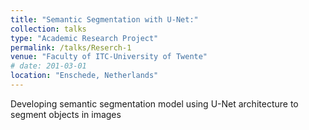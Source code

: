```yaml
---
title: "Semantic Segmentation with U-Net:"
collection: talks
type: "Academic Research Project"
permalink: /talks/Reserch-1
venue: "Faculty of ITC-University of Twente"
# date: 201-03-01
location: "Enschede, Netherlands"
---
```


Developing semantic segmentation model using U-Net architecture to 
segment objects in images
